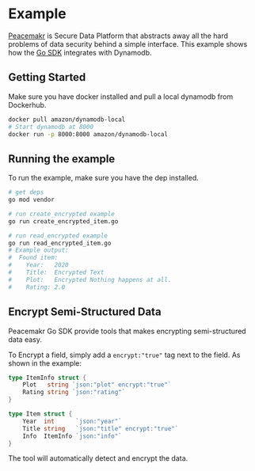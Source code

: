 # Example

[Peacemakr](https://peacemakr.io/) is Secure Data Platform that abstracts away all the hard problems of data security behind a simple interface. This example shows how the [Go SDK](https://github.com/peacemakr-io/peacemakr-go-sdk) integrates with Dynamodb. 

## Getting Started

Make sure you have docker installed and pull a local dynamodb from Dockerhub.

```sh
docker pull amazon/dynamodb-local 
# Start dynamodb at 8000
docker run -p 8000:8000 amazon/dynamodb-local    
```

## Running the example

To run the example, make sure you have the dep installed.
```sh
# get deps
go mod vendor 

# run create_encrypted example
go run create_encrypted_item.go

# run read_encrypted example
go run read_encrypted_item.go
# Example output:
#  Found item:
#    Year:   2020
#    Title:  Encrypted Text
#    Plot:   Encrypted Nothing happens at all.
#    Rating: 2.0
```


## Encrypt Semi-Structured Data
Peacemakr Go SDK provide tools that makes encrypting semi-structured data easy. 

To Encrypt a field, simply add a `encrypt:"true"` tag next to the field. As shown in the example:
```Go
type ItemInfo struct {
	Plot   string `json:"plot" encrypt:"true"`
	Rating string `json:"rating"`
}

type Item struct {
	Year  int      `json:"year"`
	Title string   `json:"title" encrypt:"true"`
	Info  ItemInfo `json:"info"`
}
```
The tool will automatically detect and encrypt the data.


